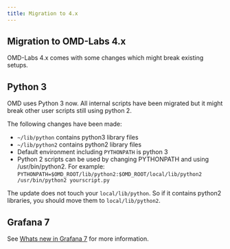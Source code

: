 ```yaml
---
title: Migration to 4.x
---
```


## Migration to OMD-Labs 4.x

OMD-Labs 4.x comes with some changes which might break existing setups.

## Python 3

OMD uses Python 3 now. All internal scripts have been migrated but it might
break other user scripts still using python 2.

The following changes have been made:

  - `~/lib/python`  contains python3 library files
  - `~/lib/python2` contains python2 library files
  - Default environment including `PYTHONPATH` is python 3
  - Python 2 scripts can be used by changing PYTHONPATH and using /usr/bin/python2.
    For example:
    `PYTHONPATH=$OMD_ROOT/lib/python2:$OMD_ROOT/local/lib/python2 /usr/bin/python2 yourscript.py`

The update does not touch your `local/lib/python`. So if it contains python2 libraries, you
should move them to `local/lib/python2`.

## Grafana 7

See [Whats new in Grafana 7](https://grafana.com/docs/grafana/latest/guides/whats-new-in-v7-0/) for more information.
